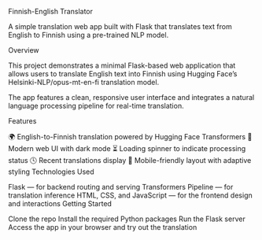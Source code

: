 Finnish-English Translator

A simple translation web app built with Flask that translates text from English to Finnish using a pre-trained NLP model.

Overview

This project demonstrates a minimal Flask-based web application that allows users to translate English text into Finnish using Hugging Face’s Helsinki-NLP/opus-mt-en-fi translation model.

The app features a clean, responsive user interface and integrates a natural language processing pipeline for real-time translation.

Features

🌍 English-to-Finnish translation powered by Hugging Face Transformers
🎨 Modern web UI with dark mode
⏳ Loading spinner to indicate processing status
🕓 Recent translations display
📱 Mobile-friendly layout with adaptive styling
Technologies Used

Flask — for backend routing and serving
Transformers Pipeline — for translation inference
HTML, CSS, and JavaScript — for the frontend design and interactions
Getting Started

Clone the repo
Install the required Python packages
Run the Flask server
Access the app in your browser and try out the translation

  
